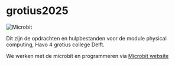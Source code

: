 # grotius2025

![Microbit](https://microbit-micropython.readthedocs.io/en/latest/_images/pinout.png)


Dit zijn de opdrachten en hulpbestanden voor de module physical computing,  Havo 4 grotius college Delft. 

We werken met de microbit en programmeren via [Microbit website](https://makecode.microbit.org/)



